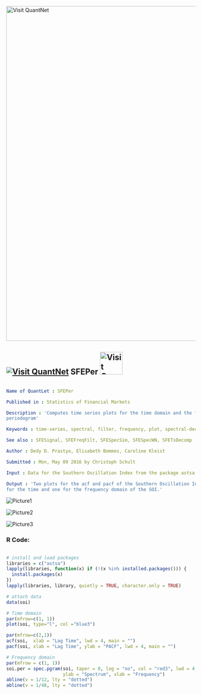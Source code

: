 
[<img src="https://github.com/QuantLet/Styleguide-and-FAQ/blob/master/pictures/banner.png" width="888" alt="Visit QuantNet">](http://quantlet.de/)

## [<img src="https://github.com/QuantLet/Styleguide-and-FAQ/blob/master/pictures/qloqo.png" alt="Visit QuantNet">](http://quantlet.de/) **SFEPer** [<img src="https://github.com/QuantLet/Styleguide-and-FAQ/blob/master/pictures/QN2.png" width="60" alt="Visit QuantNet 2.0">](http://quantlet.de/)

```yaml

Name of QuantLet : SFEPer

Published in : Statistics of Financial Markets

Description : 'Computes time series plots for the time domain and the frequency domain, i.e. the
periodogram'

Keywords : time-series, spectral, filter, frequency, plot, spectral-decomposition, acf, PACF

See also : SFESignal, SFEFreqFilt, SFESpecSim, SFESpecWN, SFETsDecomp

Author : Dedy D. Prastyo, Elisabeth Bommes, Caroline Kleist

Submitted : Mon, May 09 2016 by Christoph Schult

Input : Data for the Southern Oscillation Index from the package astsa.

Output : 'Two plots for the acf and pacf of the Southern Oscillation Index. Furthermore one plot
for the time and one for the frequency domain of the SOI.'

```

![Picture1](ACFPACFTimeDomain.png)

![Picture2](Periodogram.png)

![Picture3](TimeDomain.png)


### R Code:
```r

# install and load packages
libraries = c("astsa")
lapply(libraries, function(x) if (!(x %in% installed.packages())) {
  install.packages(x)
})
lapply(libraries, library, quietly = TRUE, character.only = TRUE)

# attach data
data(soi)

# Time domain
par(mfrow=c(1, 1))
plot(soi, type="l", col ="blue3")

par(mfrow=c(2,1))
acf(soi,  xlab = "Lag Time", lwd = 4, main = "")
pacf(soi, xlab = "Lag Time", ylab = "PACF", lwd = 4, main = "")

# Frequency domain
par(mfrow = c(1, 1))
soi.per = spec.pgram(soi, taper = 0, log = "no", col = "red3", lwd = 4, main = "", sub = "",
                     ylab = "Spectrum", xlab = "Frequency")
abline(v = 1/12, lty = "dotted")
abline(v = 1/48, lty = "dotted")

```

